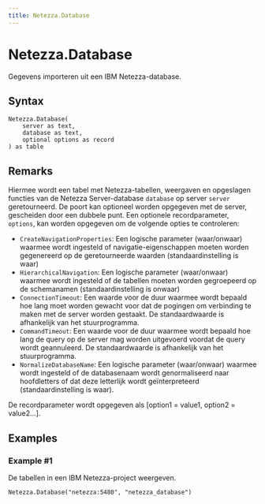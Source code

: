 ```yaml
---
title: Netezza.Database
---
```


# Netezza.Database


Gegevens importeren uit een IBM Netezza-database.


## Syntax

```powerquery
Netezza.Database(
    server as text,
    database as text,
    optional options as record
) as table
```


## Remarks

Hiermee wordt een tabel met Netezza-tabellen, weergaven en opgeslagen functies van de Netezza Server-database <code>database</code> op server <code>server</code> geretourneerd. De poort kan optioneel worden opgegeven met de server, gescheiden door een dubbele punt. Een optionele recordparameter, <code>options</code>, kan worden opgegeven om de volgende opties te controleren:<ul>        <li><code>CreateNavigationProperties</code>: Een logische parameter (waar/onwaar) waarmee wordt ingesteld of navigatie-eigenschappen moeten worden gegenereerd op de geretourneerde waarden (standaardinstelling is waar)</li>        <li><code>HierarchicalNavigation</code>: Een logische parameter (waar/onwaar) waarmee wordt ingesteld of de tabellen moeten worden gegroepeerd op de schemanamen (standaardinstelling is onwaar)</li>        <li><code>ConnectionTimeout</code>: Een waarde voor de duur waarmee wordt bepaald hoe lang moet worden gewacht voor dat de pogingen om verbinding te maken met de server worden gestaakt. De standaardwaarde is afhankelijk van het stuurprogramma.</li>        <li><code>CommandTimeout</code>: Een waarde voor de duur waarmee wordt bepaald hoe lang de query op de server mag worden uitgevoerd voordat de query wordt geannuleerd. De standaardwaarde is afhankelijk van het stuurprogramma.</li><li><code>NormalizeDatabaseName</code>: Een logische parameter (waar/onwaar) waarmee wordt ingesteld of de databasenaam wordt genormaliseerd naar hoofdletters of dat deze letterlijk wordt geïnterpreteerd (standaardinstelling is waar).</li></ul>De recordparameter wordt opgegeven als [option1 = value1, option2 = value2...].


## Examples

### Example #1 
De tabellen in een IBM Netezza-project weergeven.
```powerquery
Netezza.Database("netezza:5480", "netezza_database")
```



